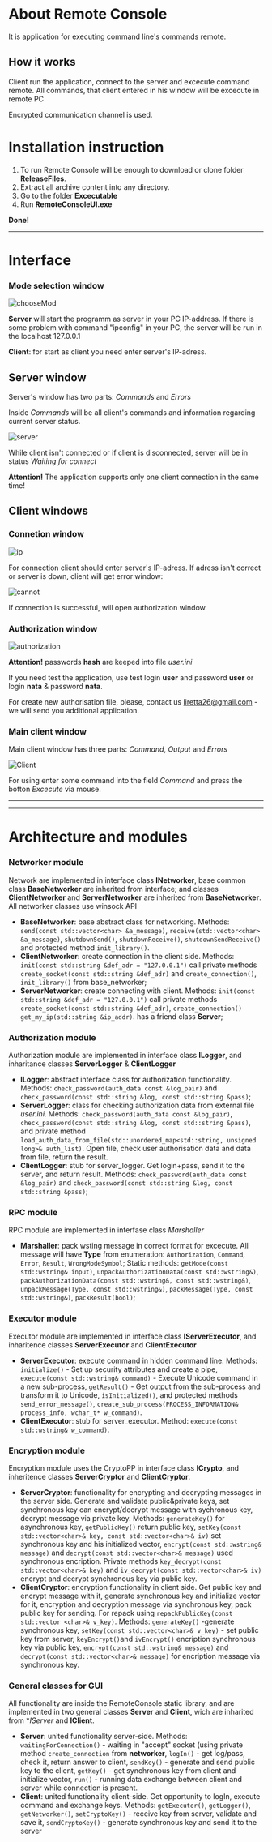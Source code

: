 # About Remote Console

  It is application for executing command line's commands remote. 
  
  ## How it works
  
  Client run the application, connect to the server and excecute command remote. All commands, that client entered in his window will be excecute in remote PC
  
  Encrypted communication channel is used.
  
  # Installation instruction 
  
  1. To run Remote Console will be enough to download or clone folder **ReleaseFiles**.
  2. Extract all archive content into any directory.
  3. Go to the folder **Excecutable**
  4. Run **RemoteConsoleUI.exe**
  
  **Done!**
  <hr>
  
  
# Interface

### Mode selection window
![chooseMod](https://user-images.githubusercontent.com/38506033/59277001-09c67800-8c68-11e9-8ba1-9303a215de44.JPG)

**Server** will start the programm as server in your PC IP-address. If there is some problem with command "ipconfig" in your PC, the server will be run in the localhost 127.0.0.1

**Client**: for start as client you need enter server's IP-adress.

## Server window
Server's window has two parts: _Commands_ and _Errors_

Inside _Commands_ will be all client's commands and information regarding current server status.

![server](https://user-images.githubusercontent.com/38506033/59277210-75104a00-8c68-11e9-9ece-e8a75d726fec.JPG)

While client isn't connected or if client is disconnected, server will be in status *Waiting for connect*

**Attention!** The application supports only one client connection in the same time!

## Client windows
### Connetion window
![ip](https://user-images.githubusercontent.com/38506033/59278150-26fc4600-8c6a-11e9-8d22-e17c4576cff3.JPG)

For connection client should enter server's IP-adress. If adress isn't correct or server is down, client will get error window:

![cannot](https://user-images.githubusercontent.com/38506033/59278348-7cd0ee00-8c6a-11e9-8864-4d92140d3a0f.JPG)

If connection is successful, will open authorization window.

### Authorization window
![authorization](https://user-images.githubusercontent.com/38506033/59278528-d0dbd280-8c6a-11e9-958c-ebc7ffb7d7e6.JPG)

**Attention!** passwords **hash** are keeped into file *user.ini*

If you need test the application, use test login **user** and password **user** or login **nata** & password **nata**.

For create new authorisation file, please, contact us liretta26@gmail.com - we will send you additional application.

### Main client window
Main client window has three parts: *Command*, *Output* and *Errors*

![Client](https://user-images.githubusercontent.com/38506033/59279349-717ec200-8c6c-11e9-88de-641b46b08d06.JPG)

For using enter some command into the field *Command* and press the botton *Excecute* via mouse.

<hr>
<hr>

# Architecture and modules

### Networker module
Network are implemented in interface class **INetworker**, base common class **BaseNetworker** are inherited from interface;
and classes **ClientNetworker** and **ServerNetworker** are inherited from **BaseNetworker**. All networker classes use winsock API 

- **BaseNetworker**: base abstract class for networking. Methods: `send(const std::vector<char> &a_message)`, `receive(std::vector<char> &a_message)`, `shutdownSend()`, `shutdownReceive()`, `shutdownSendReceive()` and protected method `init_library()`.
- **ClientNetworker**: create connection in the client side. Methods: `init(const std::string &def_adr = "127.0.0.1")` call private methods `create_socket(const std::string &def_adr)` and `create_connection()`, `init_library()` from base_networker;
- **ServerNetworker**: create connecting with client. Methods: `init(const std::string &def_adr = "127.0.0.1")` call private methods `create_socket(const std::string &def_adr)`, `create_connection()` `get_my_ip(std::string &ip_addr)`.
  has a friend class **Server**;

### Authorization module
Authorization module are implemented in interface class **ILogger**, and inharitance classes **ServerLogger** & **ClientLogger**

- **ILogger**: abstract interface class for authorization functionality. Methods: `check_password(auth_data const &log_pair)` and `check_password(const std::string &log, const std::string &pass)`;
- **ServerLogger**: class for checking authorization data from external file *user.ini*. Methods: `check_password(auth_data const &log_pair)`, `check_password(const std::string &log, const std::string &pass)`, and private method `load_auth_data_from_file(std::unordered_map<std::string, unsigned long>& auth_list)`. Open file, check user authorisation data and data from file, return the result.
- **ClientLogger**: stub for server_logger. Get login+pass, send it to the server, and return result. Methods: `check_password(auth_data const &log_pair)` and `check_password(const std::string &log, const std::string &pass)`;

### RPC module
RPC module are implemented in interfase class *Marshaller* 

- **Marshaller**: pack wsting message in correct format for excecute. All message will have **Type** from enumeration: `Authorization`, `Command`, `Error`, `Result`, `WrongModeSymbol`;
Static methods: `getMode(const std::wstring& input)`, `unpackAuthorizationData(const std::wstring&)`, `packAuthorizationData(const std::wstring&, const std::wstring&)`, 
`unpackMessage(Type, const std::wstring&)`, `packMessage(Type, const std::wstring&)`, `packResult(bool)`;

### Executor module
Executor module are implemented in interface class **IServerExecutor**, and inharitence classes **ServerExecutor** and **ClientExecutor**

- **ServerExecutor**: execute command in hidden command line. Methods: `initialize()` - Set up security attributes and create a pipe, `execute(const std::wstring& command)` - Execute Unicode command in a new sub-process, `getResult()` - Get output from the sub-process and transform it to Unicode, `isInitialized()`, 
and protected methods `send_error_message()`, `create_sub_process(PROCESS_INFORMATION& process_info, wchar_t* w_command)`.  
- **ClientExecutor**: stub for server_executor. Method: `execute(const std::wstring& w_command)`.

### Encryption module
Encryption module uses the CryptoPP in interface class **ICrypto**, and inheritence classes **ServerCryptor** and **ClientCryptor**.

- **ServerCryptor**: functionality for encrypting and decrypting messages in the server side. Generate and validate public&private keys, set synchronous key
can encrypt/decrypt message with sychronous key, decrypt message via private key. 
Methods:  `generateKey()` for asynchronous key, `getPublicKey()` return public key, `setKey(const std::vector<char>& key, const std::vector<char>& iv)` set synchronous key and his initialized vector, `encrypt(const std::wstring& message)` and `decrypt(const std::vector<char>& message)` used synchronous encription. Private methods `key_decrypt(const std::vector<char>& key)` and `iv_decrypt(const std::vector<char>& iv)` encrypt and decrypt synchronous key via public key.
- **ClientCryptor**: encryption functionality in client side. Get public key and encrypt message with it, generate synchronous key and initialize vector for it, encryption and decryption message via synchronous key, pack public key for sending. For repack using `repackPublicKey(const std::vector <char>& v_key)`.
Methods: `generateKey()` -generate synchronous key, `setKey(const std::vector<char>& v_key)` - set public key from server, `keyEncrypt()`and `ivEncrypt()` encription synchronous key via public key, `encrypt(const std::wstring& message)` and `decrypt(const std::vector<char>& message)` for encription message via synchronous key. 
 
### General classes for GUI
All functionality are inside the RemoteConsole static library, and are implemented in two general classes **Server** and **Client**, wich are inharited from **IServer* and **IClient**.

- **Server**: united functionality server-side. Methods: `waitingForConnection()` - waiting in "accept" socket (using private method `create_connection` from **networker**, `logIn()` - get log/pass, check it, return answer to client, `sendKey()` - generate and send public key to the client, `getKey()` - get synchronous key from client and initialize vector, `run()` - running data exchange between client and server while connection is present.
- **Client**: united functionality client-side. Get opportunity to logIn, execute command and exchange keys. 
Methods: `getExecutor()`, `getLogger()`, `getNetworker()`, `setCryptoKey()` - receive key from server, validate and save it, `sendCryptoKey()` - generate synchronous key and send it to the server

